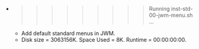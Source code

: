 * >>>>>>>>> Running inst-std-00-jwm-menu.sh ...
  * Add default standard menus in JWM.
  * Disk size = 3063156K. Space Used = 8K. Runtime = 00:00:00:00.
